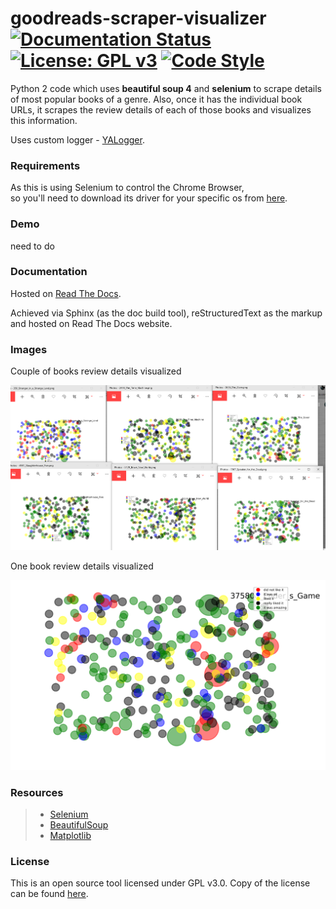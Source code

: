 # goodreads-scraper-visualizer          [![Documentation Status](https://readthedocs.org/projects/goodreads-scraper-visualizer/badge/?version=latest)](https://goodreads-scraper-visualizer.readthedocs.io/en/latest/?badge=latest) [![License: GPL v3](https://img.shields.io/badge/License-GPLv3-blue.svg)](https://github.com/DivyenduDutta/goodreads-scraper-visualizer/blob/master/LICENSE.md) [![Code Style](https://img.shields.io/badge/code%20style-black-000000.svg)](https://github.com/ambv/black)

Python 2 code which uses **beautiful soup 4** and **selenium** to scrape details of most popular books of a genre.
Also, once it has the individual book URLs, it scrapes the review details of each of those books and
visualizes this information.

Uses custom logger - [YALogger](https://github.com/DivyenduDutta/YALogger).

### Requirements 

As this is using Selenium to control the Chrome Browser,<br>
so you'll need to download its driver for your specific os from
[here](https://sites.google.com/a/chromium.org/chromedriver/downloads).


### Demo

need to do

### Documentation

Hosted on [Read The Docs](https://goodreads-scraper-visualizer.readthedocs.io/en/latest/).

Achieved via Sphinx (as the doc build tool), reStructuredText as the markup and hosted on Read The Docs website.

### Images

Couple of books review details visualized

![alt text](https://github.com/DivyenduDutta/goodreads-scraper-visualizer/blob/master/images/multiplebooks.PNG)

One book review details visualized

![alt text](https://github.com/DivyenduDutta/goodreads-scraper-visualizer/blob/master/images/375802_Ender_s_Game.png)

 
### Resources

> - [Selenium](http://www.seleniumhq.org/)
> - [BeautifulSoup](https://www.crummy.com/software/BeautifulSoup/)
> - [Matplotlib](https://matplotlib.org/)

### License

This is an open source tool licensed under GPL v3.0. Copy of the license can be found
[here](https://github.com/DivyenduDutta/goodreads-scraper-visualizer/blob/master/LICENSE.md).
